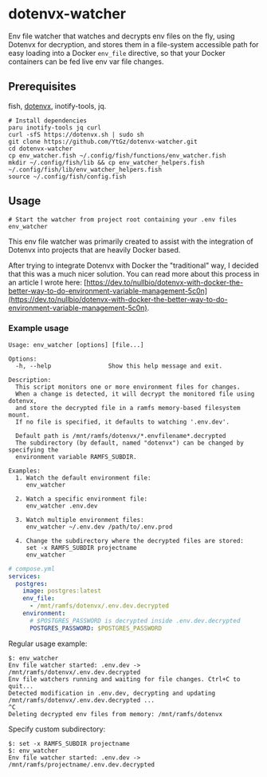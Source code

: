 # dotenvx-watcher

Env file watcher that watches and decrypts env files on the fly, using Dotenvx for decryption, and stores them in a file-system accessible path for easy loading into a Docker `env_file` directive, so that your Docker containers can be fed live env var file changes.

## Prerequisites

fish, [dotenvx](https://github.com/dotenvx/dotenvx), inotify-tools, jq.

```shell
# Install dependencies
paru inotify-tools jq curl
curl -sfS https://dotenvx.sh | sudo sh
git clone https://github.com/YtGz/dotenvx-watcher.git
cd dotenvx-watcher
cp env_watcher.fish ~/.config/fish/functions/env_watcher.fish
mkdir ~/.config/fish/lib && cp env_watcher_helpers.fish ~/.config/fish/lib/env_watcher_helpers.fish
source ~/.config/fish/config.fish
```

## Usage

```shell
# Start the watcher from project root containing your .env files
env_watcher
```

This env file watcher was primarily created to assist with the integration of Dotenvx into projects that are heavily Docker based.

After trying to integrate Dotenvx with Docker the "traditional" way, I decided that this was a much nicer solution. You can read more about this process in an article I wrote here: [https://dev.to/nullbio/dotenvx-with-docker-the-better-way-to-do-environment-variable-management-5c0n](https://dev.to/nullbio/dotenvx-with-docker-the-better-way-to-do-environment-variable-management-5c0n).

### Example usage

```
Usage: env_watcher [options] [file...]

Options:
  -h, --help                Show this help message and exit.

Description:
  This script monitors one or more environment files for changes.
  When a change is detected, it will decrypt the monitored file using dotenvx,
  and store the decrypted file in a ramfs memory-based filesystem mount.
  If no file is specified, it defaults to watching '.env.dev'.

  Default path is /mnt/ramfs/dotenvx/*.envfilename*.decrypted
  The subdirectory (by default, named "dotenvx") can be changed by specifying the
  environment variable RAMFS_SUBDIR.

Examples:
  1. Watch the default environment file:
     env_watcher

  2. Watch a specific environment file:
     env_watcher .env.dev

  3. Watch multiple environment files:
     env_watcher ~/.env.dev /path/to/.env.prod

  4. Change the subdirectory where the decrypted files are stored:
     set -x RAMFS_SUBDIR projectname
     env_watcher
```

```yaml
# compose.yml
services:
  postgres:
    image: postgres:latest
    env_file:
      - /mnt/ramfs/dotenvx/.env.dev.decrypted
    environment:
      # $POSTGRES_PASSWORD is decrypted inside .env.dev.decrypted
      POSTGRES_PASSWORD: $POSTGRES_PASSWORD
```

Regular usage example:

```
$: env_watcher
Env file watcher started: .env.dev -> /mnt/ramfs/dotenvx/.env.dev.decrypted
Env file watchers running and waiting for file changes. Ctrl+C to quit...
Detected modification in .env.dev, decrypting and updating /mnt/ramfs/dotenvx/.env.dev.decrypted ...
^C
Deleting decrypted env files from memory: /mnt/ramfs/dotenvx
```

Specify custom subdirectory:

```console
$: set -x RAMFS_SUBDIR projectname
$: env_watcher
Env file watcher started: .env.dev -> /mnt/ramfs/projectname/.env.dev.decrypted
```
